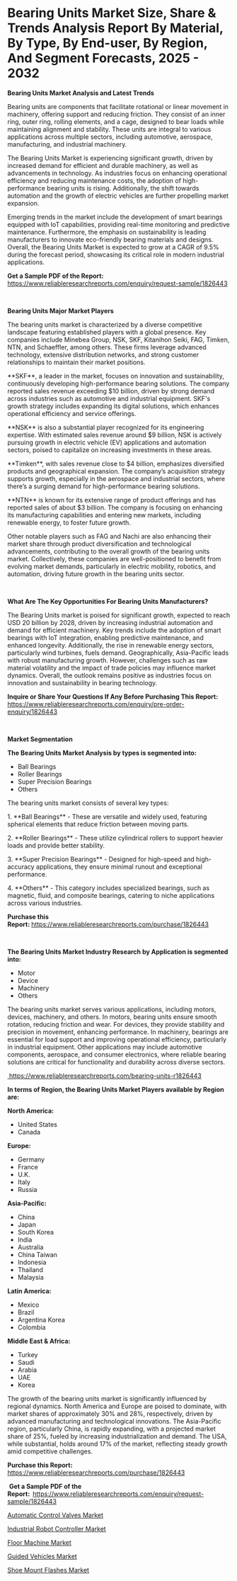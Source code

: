 <p><h1>Bearing Units Market Size, Share & Trends Analysis Report By Material, By Type, By End-user, By Region, And Segment Forecasts, 2025 - 2032</h1></p><p><strong>Bearing Units Market Analysis and Latest Trends</strong></p>
<p><p>Bearing units are components that facilitate rotational or linear movement in machinery, offering support and reducing friction. They consist of an inner ring, outer ring, rolling elements, and a cage, designed to bear loads while maintaining alignment and stability. These units are integral to various applications across multiple sectors, including automotive, aerospace, manufacturing, and industrial machinery.</p><p>The Bearing Units Market is experiencing significant growth, driven by increased demand for efficient and durable machinery, as well as advancements in technology. As industries focus on enhancing operational efficiency and reducing maintenance costs, the adoption of high-performance bearing units is rising. Additionally, the shift towards automation and the growth of electric vehicles are further propelling market expansion.</p><p>Emerging trends in the market include the development of smart bearings equipped with IoT capabilities, providing real-time monitoring and predictive maintenance. Furthermore, the emphasis on sustainability is leading manufacturers to innovate eco-friendly bearing materials and designs. Overall, the Bearing Units Market is expected to grow at a CAGR of 9.5% during the forecast period, showcasing its critical role in modern industrial applications.</p></p>
<p><strong>Get a Sample PDF of the Report:&nbsp;</strong> <a href="https://www.reliableresearchreports.com/enquiry/request-sample/1826443?utm_campaign=120&utm_medium=2&utm_source=Github&utm_content=ia&utm_term=18022025&utm_id=bearing-units">https://www.reliableresearchreports.com/enquiry/request-sample/1826443</a></p>
<p>&nbsp;</p>
<p><strong>Bearing Units Major Market Players</strong></p>
<p><p>The bearing units market is characterized by a diverse competitive landscape featuring established players with a global presence. Key companies include Minebea Group, NSK, SKF, Kitanihon Seiki, FAG, Timken, NTN, and Schaeffler, among others. These firms leverage advanced technology, extensive distribution networks, and strong customer relationships to maintain their market positions.</p><p>**SKF**, a leader in the market, focuses on innovation and sustainability, continuously developing high-performance bearing solutions. The company reported sales revenue exceeding $10 billion, driven by strong demand across industries such as automotive and industrial equipment. SKF's growth strategy includes expanding its digital solutions, which enhances operational efficiency and service offerings.</p><p>**NSK** is also a substantial player recognized for its engineering expertise. With estimated sales revenue around $9 billion, NSK is actively pursuing growth in electric vehicle (EV) applications and automation sectors, poised to capitalize on increasing investments in these areas.</p><p>**Timken**, with sales revenue close to $4 billion, emphasizes diversified products and geographical expansion. The company’s acquisition strategy supports growth, especially in the aerospace and industrial sectors, where there’s a surging demand for high-performance bearing solutions.</p><p>**NTN** is known for its extensive range of product offerings and has reported sales of about $3 billion. The company is focusing on enhancing its manufacturing capabilities and entering new markets, including renewable energy, to foster future growth.</p><p>Other notable players such as FAG and Nachi are also enhancing their market share through product diversification and technological advancements, contributing to the overall growth of the bearing units market. Collectively, these companies are well-positioned to benefit from evolving market demands, particularly in electric mobility, robotics, and automation, driving future growth in the bearing units sector.</p></p>
<p>&nbsp;</p>
<p><strong>What Are The Key Opportunities For Bearing Units Manufacturers?</strong></p>
<p><p>The Bearing Units market is poised for significant growth, expected to reach USD 20 billion by 2028, driven by increasing industrial automation and demand for efficient machinery. Key trends include the adoption of smart bearings with IoT integration, enabling predictive maintenance, and enhanced longevity. Additionally, the rise in renewable energy sectors, particularly wind turbines, fuels demand. Geographically, Asia-Pacific leads with robust manufacturing growth. However, challenges such as raw material volatility and the impact of trade policies may influence market dynamics. Overall, the outlook remains positive as industries focus on innovation and sustainability in bearing technology.</p></p>
<p><strong>Inquire or Share Your Questions If Any Before Purchasing This Report:</strong> <a href="https://www.reliableresearchreports.com/enquiry/pre-order-enquiry/1826443?utm_campaign=120&utm_medium=2&utm_source=Github&utm_content=ia&utm_term=18022025&utm_id=bearing-units">https://www.reliableresearchreports.com/enquiry/pre-order-enquiry/1826443</a></p>
<p>&nbsp;</p>
<p><strong>Market Segmentation</strong></p>
<p><strong>The Bearing Units Market Analysis by types is segmented into:</strong></p>
<p><ul><li>Ball Bearings</li><li>Roller Bearings</li><li>Super Precision Bearings</li><li>Others</li></ul></p>
<p><p>The bearing units market consists of several key types: </p><p>1. **Ball Bearings** - These are versatile and widely used, featuring spherical elements that reduce friction between moving parts. </p><p>2. **Roller Bearings** - These utilize cylindrical rollers to support heavier loads and provide better stability. </p><p>3. **Super Precision Bearings** - Designed for high-speed and high-accuracy applications, they ensure minimal runout and exceptional performance. </p><p>4. **Others** - This category includes specialized bearings, such as magnetic, fluid, and composite bearings, catering to niche applications across various industries.</p></p>
<p><strong>Purchase this Report:&nbsp;</strong><a href="https://www.reliableresearchreports.com/purchase/1826443?utm_campaign=120&utm_medium=2&utm_source=Github&utm_content=ia&utm_term=18022025&utm_id=bearing-units">https://www.reliableresearchreports.com/purchase/1826443</a></p>
<p>&nbsp;</p>
<p><strong>The Bearing Units Market Industry Research by Application is segmented into:</strong></p>
<p><ul><li>Motor</li><li>Device</li><li>Machinery</li><li>Others</li></ul></p>
<p><p>The bearing units market serves various applications, including motors, devices, machinery, and others. In motors, bearing units ensure smooth rotation, reducing friction and wear. For devices, they provide stability and precision in movement, enhancing performance. In machinery, bearings are essential for load support and improving operational efficiency, particularly in industrial equipment. Other applications may include automotive components, aerospace, and consumer electronics, where reliable bearing solutions are critical for functionality and durability across diverse sectors.</p></p>
<p><a href="https://www.reliableresearchreports.com/bearing-units-r1826443?utm_campaign=120&utm_medium=2&utm_source=Github&utm_content=ia&utm_term=18022025&utm_id=bearing-units">&nbsp;https://www.reliableresearchreports.com/bearing-units-r1826443</a></p>
<p><strong>In terms of Region, the Bearing Units Market Players available by Region are:</strong></p>
<p>
    <p> <strong> North America: </strong>
        <ul>
            <li>United States</li>
            <li>Canada</li>
        </ul>
        </p> 
    <p> <strong> Europe: </strong>
        <ul>
            <li>Germany</li>
            <li>France</li>
            <li>U.K.</li>
            <li>Italy</li>
            <li>Russia</li>
        </ul>
        </p> 
    <p> <strong> Asia-Pacific: </strong>
        <ul>
            <li>China</li>
            <li>Japan</li>
            <li>South Korea</li>
            <li>India</li>
            <li>Australia</li>
            <li>China Taiwan</li>
            <li>Indonesia</li>
            <li>Thailand</li>
            <li>Malaysia</li>
        </ul>
        </p> 
    <p> <strong> Latin America: </strong>
        <ul>
            <li>Mexico</li>
            <li>Brazil</li>
            <li>Argentina Korea</li>
            <li>Colombia</li>
        </ul>
        </p> 
    <p> <strong> Middle East & Africa: </strong>
        <ul>
            <li>Turkey</li>
            <li>Saudi</li>
            <li>Arabia</li>
            <li>UAE</li>
            <li>Korea</li>
        </ul>
    </p>
    </p>
<p><p>The growth of the bearing units market is significantly influenced by regional dynamics. North America and Europe are poised to dominate, with market shares of approximately 30% and 28%, respectively, driven by advanced manufacturing and technological innovations. The Asia-Pacific region, particularly China, is rapidly expanding, with a projected market share of 25%, fueled by increasing industrialization and demand. The USA, while substantial, holds around 17% of the market, reflecting steady growth amid competitive challenges.</p></p>
<p><strong>Purchase this Report: </strong><a href="https://www.reliableresearchreports.com/purchase/1826443?utm_campaign=120&utm_medium=2&utm_source=Github&utm_content=ia&utm_term=18022025&utm_id=bearing-units">https://www.reliableresearchreports.com/purchase/1826443</a></p>
<p>&nbsp;<strong>Get a Sample PDF of the Report:&nbsp;&nbsp;</strong><a href="https://www.reliableresearchreports.com/enquiry/request-sample/1826443?utm_campaign=120&utm_medium=2&utm_source=Github&utm_content=ia&utm_term=18022025&utm_id=bearing-units">https://www.reliableresearchreports.com/enquiry/request-sample/1826443</a></p>
<p><strong></strong></p>
<p><p><a href="https://github.com/ngozudapshi/Market-Research-Report-List-1/blob/main/automatic-control-valves-market.md?utm_campaign=120&utm_medium=2&utm_source=Github&utm_content=ia&utm_term=18022025&utm_id=bearing-units">Automatic Control Valves Market</a></p><p><a href="https://github.com/namaqbagels64/Market-Research-Report-List-1/blob/main/industrial-robot-controller-market.md?utm_campaign=120&utm_medium=2&utm_source=Github&utm_content=ia&utm_term=18022025&utm_id=bearing-units">Industrial Robot Controller Market</a></p><p><a href="https://github.com/scaseiargas/Market-Research-Report-List-1/blob/main/floor-machine-market.md?utm_campaign=120&utm_medium=2&utm_source=Github&utm_content=ia&utm_term=18022025&utm_id=bearing-units">Floor Machine Market</a></p><p><a href="https://github.com/vitrilaoire/Market-Research-Report-List-1/blob/main/guided-vehicles-market.md?utm_campaign=120&utm_medium=2&utm_source=Github&utm_content=ia&utm_term=18022025&utm_id=bearing-units">Guided Vehicles Market</a></p><p><a href="https://github.com/ramraomeyie/Market-Research-Report-List-1/blob/main/shoe-mount-flashes-market.md?utm_campaign=120&utm_medium=2&utm_source=Github&utm_content=ia&utm_term=18022025&utm_id=bearing-units">Shoe Mount Flashes Market</a></p></p>